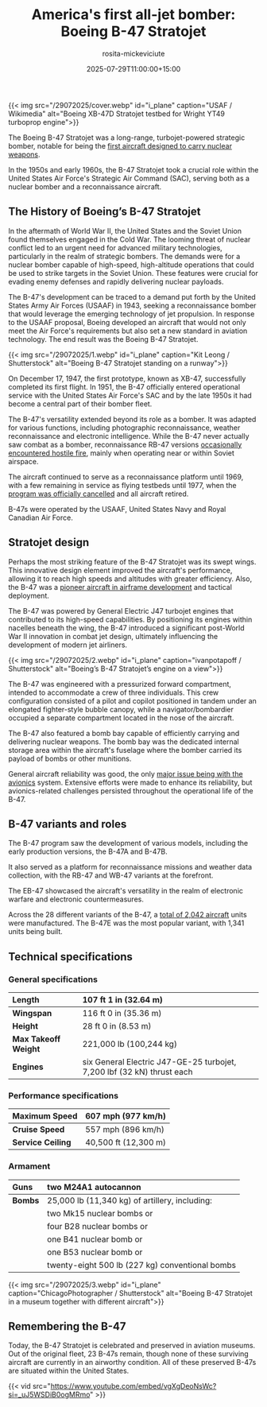 ﻿---
title: "America's first all-jet bomber: Boeing B-47 Stratojet"
meta_title: "The Boeing B-47 Stratojet: retired American strategic bomber"
description: "Find out about the historic Boeing B-47 Stratojet, America's all-jet bomber which took a critical role within the US SAC during the 50s and 60s."
date: 2025-07-29T11:00:00+15:00
draft: false
thumb: "/29072025/cover.webp"
thumb_alt: "Boeing XB-47D Stratojet testbed for Wright YT49 turboprop engine"
author: "rosita-mickeviciute"
is_article: true
---

{{< img src="/29072025/cover.webp" id="i\_plane" caption="USAF / Wikimedia" alt="Boeing XB-47D Stratojet testbed for Wright YT49 turboprop engine">}}

The Boeing B-47 Stratojet was a long-range, turbojet-powered strategic bomber, notable for being the [first aircraft designed to carry nuclear weapons](https://www.nationalww2museum.org/war/articles/delivering-atomic-bombs-silverplate-b-29). 

In the 1950s and early 1960s, the B-47 Stratojet took a crucial role within the United States Air Force's Strategic Air Command (SAC), serving both as a nuclear bomber and a reconnaissance aircraft.

## The History of Boeing’s B-47 Stratojet

In the aftermath of World War II, the United States and the Soviet Union found themselves engaged in the Cold War. The looming threat of nuclear conflict led to an urgent need for advanced military technologies, particularly in the realm of strategic bombers. The demands were for a nuclear bomber capable of high-speed, high-altitude operations that could be used to strike targets in the Soviet Union. These features were crucial for evading enemy defenses and rapidly delivering nuclear payloads. 

The B-47's development can be traced to a demand put forth by the United States Army Air Forces (USAAF) in 1943, seeking a reconnaissance bomber that would leverage the emerging technology of jet propulsion. In response to the USAAF proposal, Boeing developed an aircraft that would not only meet the Air Force's requirements but also set a new standard in aviation technology. The end result was the Boeing B-47 Stratojet.

{{< img src="/29072025/1.webp" id="i\_plane" caption="Kit Leong / Shutterstock" alt="Boeing B-47 Stratojet standing on a runway">}}

On December 17, 1947, the first prototype, known as XB-47, successfully completed its first flight. In 1951, the B-47 officially entered operational service with the United States Air Force's SAC and by the late 1950s it had become a central part of their bomber fleet.

The B-47's versatility extended beyond its role as a bomber. It was adapted for various functions, including photographic reconnaissance, weather reconnaissance and electronic intelligence. While the B-47 never actually saw combat as a bomber, reconnaissance RB-47 versions [occasionally encountered hostile fire](https://www.airvectors.net/avb47_2.html), mainly when operating near or within Soviet airspace. 

The aircraft continued to serve as a reconnaissance platform until 1969, with a few remaining in service as flying testbeds until 1977, when the [program was officially cancelled](https://www.thisdayinaviation.com/1-july-1960/) and all aircraft retired.

B-47s were operated by the USAAF, United States Navy and Royal Canadian Air Force. 

## Stratojet design

Perhaps the most striking feature of the B-47 Stratojet was its swept wings. This innovative design element improved the aircraft's performance, allowing it to reach high speeds and altitudes with greater efficiency. Also, the B-47 was a [pioneer aircraft in airframe development](https://www.historylink.org/file/3861) and tactical deployment.

The B-47 was powered by General Electric J47 turbojet engines that contributed to its high-speed capabilities. By positioning its engines within nacelles beneath the wing, the B-47 introduced a significant post-World War II innovation in combat jet design, ultimately influencing the development of modern jet airliners. 

{{< img src="/29072025/2.webp" id="i\_plane" caption="ivanpotapoff / Shutterstock" alt="Boeing’s B-47 Stratojet’s engine on a view">}}

The B-47 was engineered with a pressurized forward compartment, intended to accommodate a crew of three individuals. This crew configuration consisted of a pilot and copilot positioned in tandem under an elongated fighter-style bubble canopy, while a navigator/bombardier occupied a separate compartment located in the nose of the aircraft.

The B-47 also featured a bomb bay capable of efficiently carrying and delivering nuclear weapons. The bomb bay was the dedicated internal storage area within the aircraft's fuselage where the bomber carried its payload of bombs or other munitions.

General aircraft reliability was good, the only [major issue being with the avionics](https://www.airandspaceforces.com/article/1297stratojet/) system. Extensive efforts were made to enhance its reliability, but avionics-related challenges persisted throughout the operational life of the B-47.

## B-47 variants and roles

The B-47 program saw the development of various models, including the early production versions, the B-47A and B-47B.

It also served as a platform for reconnaissance missions and weather data collection, with the RB-47 and WB-47 variants at the forefront.

The EB-47 showcased the aircraft's versatility in the realm of electronic warfare and electronic countermeasures.

Across the 28 different variants of the B-47, a [total of 2,042 aircraft](https://www.nationalmuseum.af.mil/Visit/Museum-Exhibits/Fact-Sheets/Display/Article/196900/boeing-rb-47h-stratojet/) units were manufactured. The B-47E was the most popular variant, with 1,341 units being built.

## Technical specifications

### General specifications

|**Length**|107 ft 1 in (32.64 m)|
| :- | :- |
|**Wingspan**|116 ft 0 in (35.36 m)|
|**Height**|28 ft 0 in (8.53 m)|
|**Max Takeoff Weight**|221,000 lb (100,244 kg)|
|**Engines**|six General Electric J47-GE-25 turbojet, 7,200 lbf (32 kN) thrust each|

### Performance specifications

|**Maximum Speed**|607 mph (977 km/h)|
| :- | :- |
|**Cruise Speed**|557 mph (896 km/h)|
|**Service Ceiling**|40,500 ft (12,300 m)|

### Armament

|**Guns**|two M24A1 autocannon|
| :- | :- |
|**Bombs**|25,000 lb (11,340 kg) of artillery, including:|
||two Mk15 nuclear bombs or|
||four B28 nuclear bombs or|
||one B41 nuclear bomb or|
||one B53 nuclear bomb or|
||twenty-eight 500 lb (227 kg) conventional bombs|

{{< img src="/29072025/3.webp" id="i\_plane" caption="ChicagoPhotographer / Shutterstock" alt="Boeing B-47 Stratojet in a museum together with different aircraft">}}

## Remembering the B-47

Today, the B-47 Stratojet is celebrated and preserved in aviation museums. Out of the original fleet, 23 B-47s remain, though none of these surviving aircraft are currently in an airworthy condition. All of these preserved B-47s are situated within the United States.

{{< vid src="https://www.youtube.com/embed/vgXgDeoNsWc?si=_uJ5WSDiB0ogMRmo" >}}
